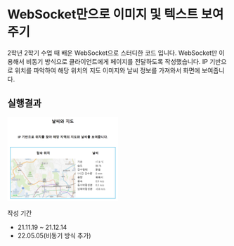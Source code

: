 # WebSocket만으로 이미지 및 텍스트 보여주기

2학년 2학기 수업 때 배운 WebSocket으로 스터디한 코드 입니다.
WebSocket만 이용해서 비동기 방식으로 클라이언트에게 페이지를 전달하도록 작성했습니다.
IP 기반으로 위치를 파악하여 해당 위치의 지도 이미지와 날씨 정보를 가져와서 화면에 보여줍니다.

## 실행결과

<img src="./실행결과.png" width="50%">

</br>

작성 기간

+ 21.11.19 ~ 21.12.14
+ 22.05.05(비동기 방식 추가)
